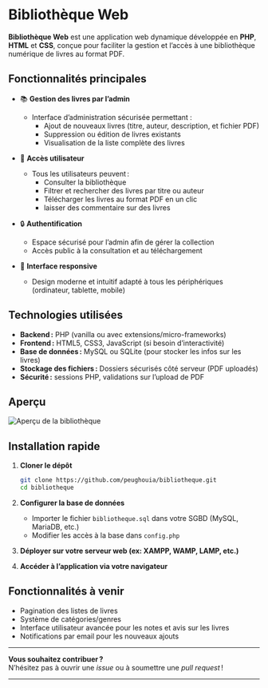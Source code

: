 # Bibliothèque Web

**Bibliothèque Web** est une application web dynamique développée en **PHP**, **HTML** et **CSS**, conçue pour faciliter la gestion et l’accès à une bibliothèque numérique de livres au format PDF.

## Fonctionnalités principales

- 📚 **Gestion des livres par l’admin**
  - Interface d’administration sécurisée permettant :
    - Ajout de nouveaux livres (titre, auteur, description, et fichier PDF)
    - Suppression ou édition de livres existants
    - Visualisation de la liste complète des livres

- 👥 **Accès utilisateur**
  - Tous les utilisateurs peuvent :
    - Consulter la bibliothèque
    - Filtrer et rechercher des livres par titre ou auteur
    - Télécharger les livres au format PDF en un clic
    - laisser des commentaire sur des livres

- 🔒 **Authentification**
  - Espace sécurisé pour l’admin afin de gérer la collection
  - Accès public à la consultation et au téléchargement

- 🎨 **Interface responsive**
  - Design moderne et intuitif adapté à tous les périphériques (ordinateur, tablette, mobile)

## Technologies utilisées

- **Backend :** PHP (vanilla ou avec extensions/micro-frameworks)
- **Frontend :** HTML5, CSS3, JavaScript (si besoin d’interactivité)
- **Base de données :** MySQL ou SQLite (pour stocker les infos sur les livres)
- **Stockage des fichiers :** Dossiers sécurisés côté serveur (PDF uploadés)
- **Sécurité :** sessions PHP, validations sur l’upload de PDF

## Aperçu

![Aperçu de la bibliothèque](screenshot.png)

## Installation rapide

1. **Cloner le dépôt**
    ```bash
    git clone https://github.com/peughouia/bibliotheque.git
    cd bibliotheque
    ```

2. **Configurer la base de données**
    - Importer le fichier `bibliotheque.sql` dans votre SGBD (MySQL, MariaDB, etc.)
    - Modifier les accès à la base dans `config.php`

3. **Déployer sur votre serveur web (ex: XAMPP, WAMP, LAMP, etc.)**

4. **Accéder à l’application via votre navigateur**

## Fonctionnalités à venir

- Pagination des listes de livres
- Système de catégories/genres
- Interface utilisateur avancée pour les notes et avis sur les livres
- Notifications par email pour les nouveaux ajouts

---

**Vous souhaitez contribuer ?**  
N’hésitez pas à ouvrir une *issue* ou à soumettre une *pull request* !

---
